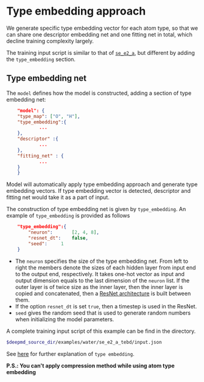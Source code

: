 # Type embedding approach
 
We generate specific type embedding vector for each atom type, so that we can share one descriptor embedding net and one fitting net in total, which decline training complexity largely. 

The training input script is similar to that of [`se_e2_a`](train-se-e2-a.md#the-training-input-script), but different by adding the `type_embedding` section. 

## Type embedding net
The `model` defines how the model is constructed, adding a section of type embedding net:
```json
    "model": {
	"type_map":	["O", "H"],
	"type_embedding":{
			...
	},	    
	"descriptor" :{
            ...
	},
	"fitting_net" : {
            ...
	}
    }
```
Model will automatically apply type embedding approach and generate type embedding vectors. If type embedding vector is detected, descriptor and fitting net would take it as a part of input.

The construction of type embedding net is given by `type_embedding`. An example of `type_embedding` is provided as follows
```json
	"type_embedding":{
	    "neuron":		[2, 4, 8],
	    "resnet_dt":	false,
	    "seed":		1
	}
```
* The `neuron` specifies the size of the type embedding net. From left to right the members denote the sizes of each hidden layer from input end to the output end, respectively. It takes one-hot vector as input and output dimension equals to the last dimension of the `neuron` list. If the outer layer is of twice size as the inner layer, then the inner layer is copied and concatenated, then a [ResNet architecture](https://arxiv.org/abs/1512.03385) is built between them.
* If the option `resnet_dt` is set `true`, then a timestep is used in the ResNet.
* `seed` gives the random seed that is used to generate random numbers when initializing the model parameters.


A complete training input script of this example can be find in the directory. 
```bash
$deepmd_source_dir/examples/water/se_e2_a_tebd/input.json
```
See [here](../development/type-embedding.md) for further explanation of `type embedding`.

**P.S.: You can't apply compression method while using atom type embedding**
